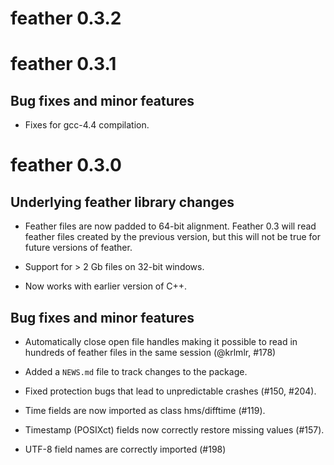 # feather 0.3.2

# feather 0.3.1

## Bug fixes and minor features

* Fixes for gcc-4.4 compilation.

# feather 0.3.0

## Underlying feather library changes

* Feather files are now padded to 64-bit alignment. Feather 0.3 will
  read feather files created by the previous version, but this will not
  be true for future versions of feather.

* Support for > 2 Gb files on 32-bit windows.

* Now works with earlier version of C++.

## Bug fixes and minor features

* Automatically close open file handles making it possible to read in
  hundreds of feather files in the same session (@krlmlr, #178)

* Added a `NEWS.md` file to track changes to the package.

* Fixed protection bugs that lead to unpredictable crashes (#150, #204).

* Time fields are now imported as class hms/difftime (#119).

* Timestamp (POSIXct) fields now correctly restore missing values (#157).

* UTF-8 field names are correctly imported (#198)
